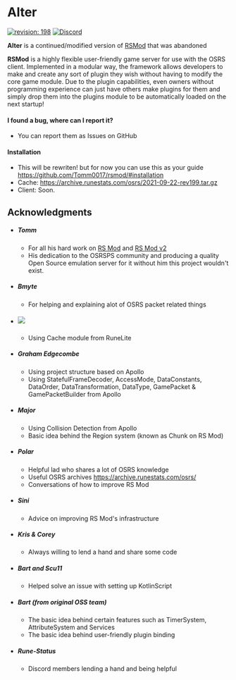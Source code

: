 # Alter
[![revision: 198][rev-badge]][patch] [![Discord](https://badgen.net/badge/icon/discord?icon=discord&label)](https://discord.gg/QTpECWN6)

**Alter** is a continued/modified version of [RSMod](https://github.com/Tomm0017/rsmod) that was abandoned

**RSMod** is a highly flexible user-friendly game server for use with the OSRS client. Implemented in a modular way,
the framework allows developers to make and create any sort of plugin they wish without having to modify the core game module.
Due to the plugin capabilities, even owners without programming experience can just have others make plugins for them and simply drop them into the plugins module to be automatically loaded on the next startup!

#### I found a bug, where can I report it?
- You can report them as Issues on GitHub

#### Installation
* This will be rewriten! but for now you can use this as your guide https://github.com/Tomm0017/rsmod/#installation
* Cache: https://archive.runestats.com/osrs/2021-09-22-rev199.tar.gz
* Client: Soon.

## Acknowledgments

* ##### Tomm
  - For all his hard work on [RS Mod](https://github.com/Tomm0017/rsmod/) and [RS Mod v2](https://github.com/rsmod/rsmod)
  - His dedication to the OSRSPS community and producing a quality Open Source emulation server for it without him this project wouldn't exist.
* ##### Bmyte
    - For helping and explaining alot of OSRS packet related things
* ##### [![](https://jitpack.io/v/runelite/runelite.svg)](https://jitpack.io/#runelite/runelite)
  - Using Cache module from RuneLite
* ##### Graham Edgecombe
  - Using project structure based on Apollo
  - Using StatefulFrameDecoder, AccessMode, DataConstants, DataOrder, DataTransformation, DataType, GamePacket & GamePacketBuilder from Apollo
* ##### Major
  - Using Collision Detection from Apollo
  - Basic idea behind the Region system (known as Chunk on RS Mod)
* ##### Polar
  - Helpful lad who shares a lot of OSRS knowledge
  - Useful OSRS archives https://archive.runestats.com/osrs/
  - Conversations of how to improve RS Mod
* ##### Sini
  - Advice on improving RS Mod's infrastructure
* ##### Kris & Corey
  - Always willing to lend a hand and share some code
* ##### Bart and Scu11
  - Helped solve an issue with setting up KotlinScript
* ##### Bart (from original OSS team)
  - The basic idea behind certain features such as TimerSystem, AttributeSystem and Services
  - The basic idea behind user-friendly plugin binding
* ##### Rune-Status
  - Discord members lending a hand and being helpful

[patch]: https://secure.runescape.com/m=news/tombs-of-amascut-rewards-beta?oldschool=1
[rev-badge]: https://img.shields.io/badge/Revision-198-blueviolet
[license-badge]: https://img.shields.io/badge/license-ISC-informational